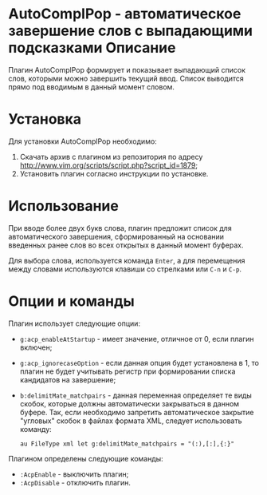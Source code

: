 AutoComplPop - автоматическое завершение слов с выпадающими подсказками
Описание
========

Плагин AutoComplPop формирует и показывает выпадающий список слов, которыми можно завершить текущий ввод. Список выводится прямо под вводимым в данный момент словом.

Установка
=========

Для установки AutoComplPop необходимо:

1. Скачать архив с плагином из репозитория по адресу <http://www.vim.org/scripts/script.php?script_id=1879>;
2. Установить плагин согласно инструкции по установке.

Использование
=============

При вводе более двух букв слова, плагин предложит список для автоматического завершения, сформированный на основании введенных ранее слов во всех открытых в данный момент буферах.

Для выбора слова, используется команда `Enter`, а для перемещения между словами используются клавиши со стрелками или `C-n` и `C-p`.

Опции и команды
===============

Плагин использует следующие опции:

* `g:acp_enableAtStartup` - имеет значение, отличное от 0, если плагин включен;
* `g:acp_ignorecaseOption` - если данная опция будет установлена в 1, то плагин не будет учитывать регистр при формировании списка кандидатов на завершение;
* `b:delimitMate_matchpairs` - данная переменная определяет те виды скобок, которые должны автоматически закрываться в данном буфере. Так, если необходимо запретить автоматическое закрытие "угловых" скобок в файлах формата XML, следует использовать команду:

      au FileType xml let g:delimitMate_matchpairs = "(:),[:],{:}"

Плагином определены следующие команды:

* `:AcpEnable` - выключить плагин;
* `:AcpDisable` - отключить плагин.

